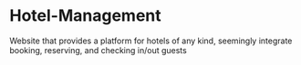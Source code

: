 # Hotel-Management

Website that provides a platform for hotels of any kind, seemingly integrate booking, reserving, and checking in/out guests
